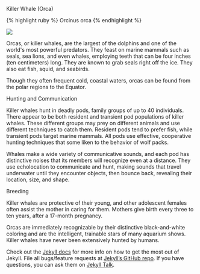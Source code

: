﻿
Killer Whale (Orca)

{% highlight ruby %}
 Orcinus orca
{% endhighlight %}

<img src = "http://ichef.bbci.co.uk/naturelibrary/images/ic/credit/640x395/k/ki/killer_whale/killer_whale_1.jpg">

Orcas, or killer whales, are the largest of the dolphins and one of the world's most powerful predators. They feast on marine mammals such as seals, sea lions, and even whales, employing teeth that can be four inches (ten centimeters) long. They are known to grab seals right off the ice. They also eat fish, squid, and seabirds.

Though they often frequent cold, coastal waters, orcas can be found from the polar regions to the Equator.

Hunting and Communication

Killer whales hunt in deadly pods, family groups of up to 40 individuals. There appear to be both resident and transient pod populations of killer whales. These different groups may prey on different animals and use different techniques to catch them. Resident pods tend to prefer fish, while transient pods target marine mammals. All pods use effective, cooperative hunting techniques that some liken to the behavior of wolf packs.

Whales make a wide variety of communicative sounds, and each pod has distinctive noises that its members will recognize even at a distance. They use echolocation to communicate and hunt, making sounds that travel underwater until they encounter objects, then bounce back, revealing their location, size, and shape.

Breeding

Killer whales are protective of their young, and other adolescent females often assist the mother in caring for them. Mothers give birth every three to ten years, after a 17-month pregnancy.

Orcas are immediately recognizable by their distinctive black-and-white coloring and are the intelligent, trainable stars of many aquarium shows. Killer whales have never been extensively hunted by humans.

Check out the [Jekyll docs][jekyll-docs] for more info on how to get the most out of Jekyll. File all bugs/feature requests at [Jekyll’s GitHub repo][jekyll-gh]. If you have questions, you can ask them on [Jekyll Talk][jekyll-talk].

[jekyll-docs]: http://jekyllrb.com/docs/home
[jekyll-gh]:   https://github.com/jekyll/jekyll
[jekyll-talk]: https://talk.jekyllrb.com/


